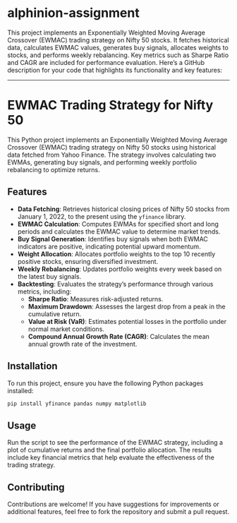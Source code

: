 # alphinion-assignment
This project implements an Exponentially Weighted Moving Average Crossover (EWMAC) trading strategy on Nifty 50 stocks. It fetches historical data, calculates EWMAC values, generates buy signals, allocates weights to stocks, and performs weekly rebalancing. Key metrics such as Sharpe Ratio and CAGR are included for performance evaluation.
Here’s a GitHub description for your code that highlights its functionality and key features:

---

# EWMAC Trading Strategy for Nifty 50

This Python project implements an Exponentially Weighted Moving Average Crossover (EWMAC) trading strategy on Nifty 50 stocks using historical data fetched from Yahoo Finance. The strategy involves calculating two EWMAs, generating buy signals, and performing weekly portfolio rebalancing to optimize returns.

## Features

- **Data Fetching**: Retrieves historical closing prices of Nifty 50 stocks from January 1, 2022, to the present using the `yfinance` library.
- **EWMAC Calculation**: Computes EWMAs for specified short and long periods and calculates the EWMAC value to determine market trends.
- **Buy Signal Generation**: Identifies buy signals when both EWMAC indicators are positive, indicating potential upward momentum.
- **Weight Allocation**: Allocates portfolio weights to the top 10 recently positive stocks, ensuring diversified investment.
- **Weekly Rebalancing**: Updates portfolio weights every week based on the latest buy signals.
- **Backtesting**: Evaluates the strategy’s performance through various metrics, including:
  - **Sharpe Ratio**: Measures risk-adjusted returns.
  - **Maximum Drawdown**: Assesses the largest drop from a peak in the cumulative return.
  - **Value at Risk (VaR)**: Estimates potential losses in the portfolio under normal market conditions.
  - **Compound Annual Growth Rate (CAGR)**: Calculates the mean annual growth rate of the investment.

## Installation

To run this project, ensure you have the following Python packages installed:

```bash
pip install yfinance pandas numpy matplotlib
```

## Usage

Run the script to see the performance of the EWMAC strategy, including a plot of cumulative returns and the final portfolio allocation. The results include key financial metrics that help evaluate the effectiveness of the trading strategy.

## Contributing

Contributions are welcome! If you have suggestions for improvements or additional features, feel free to fork the repository and submit a pull request.

